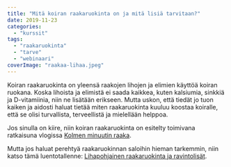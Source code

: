 ```yaml
---
title: "Mitä koiran raakaruokinta on ja mitä lisiä tarvitaan?"
date: 2019-11-23
categories: 
  - "kurssit"
tags: 
  - "raakaruokinta"
  - "tarve"
  - "webinaari"
coverImage: "raakaa-lihaa.jpeg"
---
```


Koiran raakaruokinta on yleensä raakojen lihojen ja elimien käyttöä koiran ruokana. Koska lihoista ja elimistä ei saada kaikkea, kuten kalsiumia, sinkkiä ja D-vitamiinia, niin ne lisätään erikseen. Mutta uskon, että tiedät jo tuon kaiken ja aidosti haluat tietää miten raakaruokinta kuuluu koostaa koiralle, että se olisi turvallista, terveellistä ja mielellään helppoa.

<!--more-->

Jos sinulla on kiire, niin koiran raakaruokinta on esitelty toimivana ratkaisuna vlogissa [Kolmen minuutin raaka](https://www.katiska.eu/podcastit/63-kolmen-minuutin-raaka/).

Mutta jos haluat perehtyä raakaruokinnan saloihin hieman tarkemmin, niin katso tämä luentotallenne: [Lihapohjainen raakaruokinta ja ravintolisät](https://www.katiska.eu/kurssit/lihapohjainen-raakaruokinta-ja-ravintolisat/).
